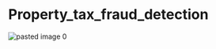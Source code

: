 # Property_tax_fraud_detection
![pasted image 0](https://github.com/user-attachments/assets/bfc1d2d1-301d-4e5d-9395-9aac3ab667ce)
